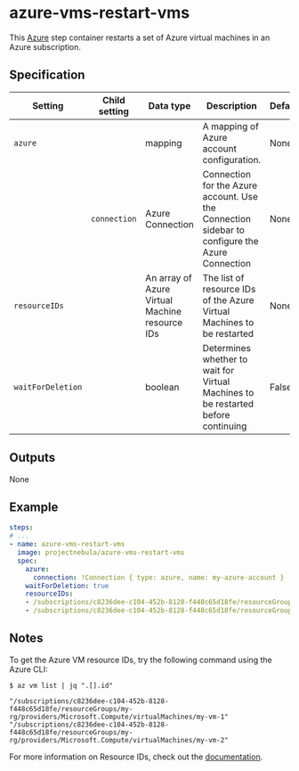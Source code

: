 # azure-vms-restart-vms

This [Azure](https://azure.microsoft.com/en-us/services/virtual-machines/) step container restarts a set of Azure virtual machines in an Azure subscription. 

## Specification

| Setting | Child setting | Data type | Description | Default | Required |
|---------|---------------|-----------|-------------|---------|----------|
| `azure` || mapping | A mapping of Azure account configuration. | None | True |
|| `connection` | Azure Connection | Connection for the Azure account. Use the Connection sidebar to configure the Azure Connection | None | True |
| `resourceIDs` ||  An array of Azure Virtual Machine resource IDs | The list of resource IDs of the Azure Virtual Machines to be restarted | None | True |
| `waitForDeletion` ||  boolean | Determines whether to wait for Virtual Machines to be restarted before continuing | False | False | 

## Outputs
None

## Example  

```yaml
steps:
# ...
- name: azure-vms-restart-vms
  image: projectnebula/azure-vms-restart-vms
  spec:
    azure:
      connection: !Connection { type: azure, name: my-azure-account }
    waitForDeletion: true 
    resourceIDs:
    - /subscriptions/c8236dee-c104-452b-8128-f448c65d18fe/resourceGroups/my-rg/providers/Microsoft.Compute/virtualMachines/my-vm-1
    - /subscriptions/c8236dee-c104-452b-8128-f448c65d18fe/resourceGroups/my-rg/providers/Microsoft.Compute/virtualMachines/my-vm-2
```

## Notes
To get the Azure VM resource IDs, try the following command using the Azure CLI: 
 ```
 $ az vm list | jq ".[].id"

"/subscriptions/c8236dee-c104-452b-8128-f448c65d18fe/resourceGroups/my-rg/providers/Microsoft.Compute/virtualMachines/my-vm-1"
"/subscriptions/c8236dee-c104-452b-8128-f448c65d18fe/resourceGroups/my-rg/providers/Microsoft.Compute/virtualMachines/my-vm-2"
```

For more information on Resource IDs, check out the [documentation]("https://docs.microsoft.com/en-us/rest/api/resources/resources/getbyid"). 
